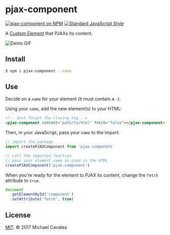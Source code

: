 # pjax-component

[![pjax-component on NPM](https://img.shields.io/npm/v/pjax-component.svg?style=flat-square)](https://www.npmjs.com/package/pjax-component) [![Standard JavaScript Style](https://img.shields.io/badge/code_style-standard-brightgreen.svg?style=flat-square)](http://standardjs.com/)

A [Custom Element](https://developers.google.com/web/fundamentals/getting-started/primers/customelements) that PJAXs its content.

![Demo GIF](https://github.com/callmecavs/pjax-component/blob/master/demo.gif)

## Install

```sh
$ npm i pjax-component --save
```

## Use

Decide on a `name` for your element (it must contain a `-`).

Using your `name`, add the new element(s) to your HTML:

```html
<!-- dont forget the closing tag -->
<pjax-component content="path/to/html" fetch="false"></pjax-component>
```

Then, in your JavaScript, pass your `name` to the import:

```javascript
// import the package
import createPJAXComponent from 'pjax-component'

// call the imported function
// pass your element name as used in the HTML
createPJAXComponent('pjax-component')
```

When you're ready for the element to PJAX its content, change the `fetch` attribute to `true`.

```javascript
document
  .getElementById('component')
  .setAttribute('fetch', true)
```

## License

[MIT](https://opensource.org/licenses/MIT). © 2017 Michael Cavalea
